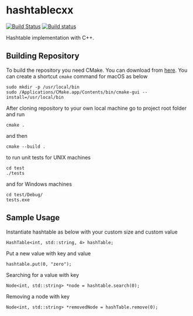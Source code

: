 # hashtablecxx

[![Build Status](https://travis-ci.org/abdullahselek/hashtablecxx.svg?branch=master)](https://travis-ci.org/abdullahselek/hashtablecxx)
[![Build status](https://ci.appveyor.com/api/projects/status/x31uas0xbaef2fnd?svg=true)](https://ci.appveyor.com/project/abdullahselek/hashtablecxx)

Hashtable implementation with C++.

## Building Repository

To build the repository you need CMake. You can download from [here](https://cmake.org/download/).
You can create a shortcut ```cmake``` command for macOS as below

```
sudo mkdir -p /usr/local/bin
sudo /Applications/CMake.app/Contents/bin/cmake-gui --install=/usr/local/bin
```

After cloning repository to your own local machine go to project root folder and run

```
cmake .
```

and then

```
cmake --build .
```

to run unit tests for UNIX machines

```
cd test
./tests
```

and for Windows machines

```
cd test/Debug/
tests.exe
```

## Sample Usage

Instantiate hashtable as below with your custom size and custom value

```
HashTable<int, std::string, 4> hashTable;
```

Put a new value with key and value

```
hashtable.put(0, "zero");
```

Searching for a value with key

```
Node<int, std::string> *node = hashtable.search(0);
```

Removing a node with key

```
Node<int, std::string> *removedNode = hashTable.remove(0);
```
